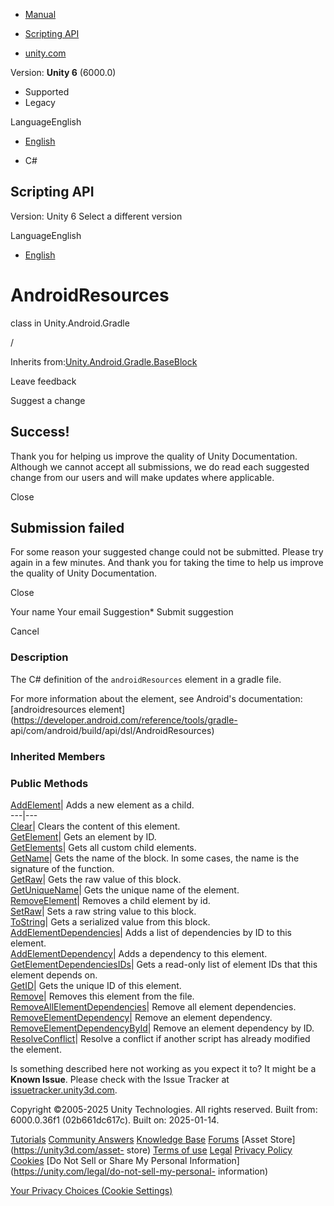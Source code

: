 [ ]()

  * [Manual](../Manual/index.html)
  * [Scripting API](../ScriptReference/index.html)

  * [unity.com](https://unity.com/)

Version: **Unity 6** (6000.0)

  * Supported
  * Legacy

LanguageEnglish

  * [English]()

  * C#

[ ](https://docs.unity3d.com)

## Scripting API

Version: Unity 6 Select a different version

LanguageEnglish

  * [English]()

# AndroidResources

class in Unity.Android.Gradle

/

Inherits
from:[Unity.Android.Gradle.BaseBlock](Unity.Android.Gradle.BaseBlock.html)

Leave feedback

Suggest a change

## Success!

Thank you for helping us improve the quality of Unity Documentation. Although
we cannot accept all submissions, we do read each suggested change from our
users and will make updates where applicable.

Close

## Submission failed

For some reason your suggested change could not be submitted. Please <a>try
again</a> in a few minutes. And thank you for taking the time to help us
improve the quality of Unity Documentation.

Close

Your name Your email Suggestion* Submit suggestion

Cancel

[ ]()

### Description

The C# definition of the `androidResources` element in a gradle file.

For more information about the element, see Android's documentation:
[androidresources
element](https://developer.android.com/reference/tools/gradle-
api/com/android/build/api/dsl/AndroidResources)

### Inherited Members

### Public Methods

[AddElement](Unity.Android.Gradle.BaseBlock.AddElement.html)| Adds a new
element as a child.  
---|---  
[Clear](Unity.Android.Gradle.BaseBlock.Clear.html)| Clears the content of this
element.  
[GetElement](Unity.Android.Gradle.BaseBlock.GetElement.html)| Gets an element
by ID.  
[GetElements](Unity.Android.Gradle.BaseBlock.GetElements.html)| Gets all
custom child elements.  
[GetName](Unity.Android.Gradle.BaseBlock.GetName.html)| Gets the name of the
block. In some cases, the name is the signature of the function.  
[GetRaw](Unity.Android.Gradle.BaseBlock.GetRaw.html)| Gets the raw value of
this block.  
[GetUniqueName](Unity.Android.Gradle.BaseBlock.GetUniqueName.html)| Gets the
unique name of the element.  
[RemoveElement](Unity.Android.Gradle.BaseBlock.RemoveElement.html)| Removes a
child element by id.  
[SetRaw](Unity.Android.Gradle.BaseBlock.SetRaw.html)| Sets a raw string value
to this block.  
[ToString](Unity.Android.Gradle.BaseBlock.ToString.html)| Gets a serialized
value from this block.  
[AddElementDependencies](Unity.Android.Gradle.BaseElement.AddElementDependencies.html)|
Adds a list of dependencies by ID to this element.  
[AddElementDependency](Unity.Android.Gradle.BaseElement.AddElementDependency.html)|
Adds a dependency to this element.  
[GetElementDependenciesIDs](Unity.Android.Gradle.BaseElement.GetElementDependenciesIDs.html)|
Gets a read-only list of element IDs that this element depends on.  
[GetID](Unity.Android.Gradle.BaseElement.GetID.html)| Gets the unique ID of
this element.  
[Remove](Unity.Android.Gradle.BaseElement.Remove.html)| Removes this element
from the file.  
[RemoveAllElementDependencies](Unity.Android.Gradle.BaseElement.RemoveAllElementDependencies.html)|
Remove all element dependencies.  
[RemoveElementDependency](Unity.Android.Gradle.BaseElement.RemoveElementDependency.html)|
Remove an element dependency.  
[RemoveElementDependencyById](Unity.Android.Gradle.BaseElement.RemoveElementDependencyById.html)|
Remove an element dependency by ID.  
[ResolveConflict](Unity.Android.Gradle.BaseElement.ResolveConflict.html)|
Resolve a conflict if another script has already modified the element.  
  
Is something described here not working as you expect it to? It might be a
**Known Issue**. Please check with the Issue Tracker at
[issuetracker.unity3d.com](https://issuetracker.unity3d.com).

Copyright ©2005-2025 Unity Technologies. All rights reserved. Built from:
6000.0.36f1 (02b661dc617c). Built on: 2025-01-14.

[Tutorials](https://unity3d.com/learn) [Community
Answers](https://answers.unity3d.com) [Knowledge
Base](https://support.unity3d.com/hc/en-us)
[Forums](https://forum.unity3d.com) [Asset Store](https://unity3d.com/asset-
store) [Terms of use](https://docs.unity3d.com/Manual/TermsOfUse.html)
[Legal](https://unity.com/legal) [Privacy
Policy](https://unity.com/legal/privacy-policy)
[Cookies](https://unity.com/legal/cookie-policy) [Do Not Sell or Share My
Personal Information](https://unity.com/legal/do-not-sell-my-personal-
information)

[Your Privacy Choices (Cookie Settings)](javascript:void\(0\);)

